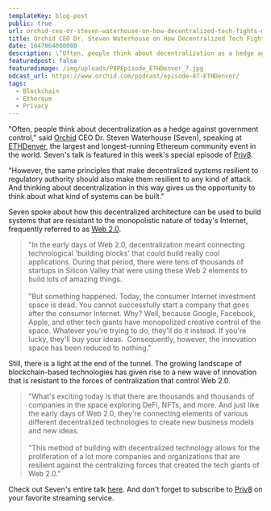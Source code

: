 ```yaml
---
templateKey: blog-post
public: true
url: orchid-ceo-dr-steven-waterhouse-on-how-decentralized-tech-fights-monopolies
title: Orchid CEO Dr. Steven Waterhouse on How Decentralized Tech Fights Monopolies
date: 1647864000000
description: \“Often, people think about decentralization as a hedge against government control,\” said Orchid CEO Dr. Steven Waterhouse (Seven), speaking at ETHDenver, the largest and longest-running Ethereum community event in the world.
featuredpost: false
featuredimage: /img/uploads/P8PEpisode_ETHDenver_7.jpg
odcast_url: https://www.orchid.com/podcast/episode-87-ETHDenver/
tags:
  - Blockchain
  - Ethereum
  - Privacy
---
```

"Often, people think about decentralization as a hedge against government control," said [Orchid](https://www.orchid.com/) CEO Dr. Steven Waterhouse (Seven), speaking at [ETHDenver](https://www.ethdenver.com/), the largest and longest-running Ethereum community event in the world. Seven's talk is featured in this week's special episode of [Priv8](https://www.orchid.com/podcast/).

"However, the same principles that make decentralized systems resilient to regulatory authority should also make them resilient to any kind of attack. And thinking about decentralization in this way gives us the opportunity to think about what kind of systems can be built."

Seven spoke about how this decentralized architecture can be used to build systems that are resistant to the monopolistic nature of today's Internet, frequently referred to as [Web 2.0](https://en.wikipedia.org/wiki/Web_2.0).

>"In the early days of Web 2.0, decentralization meant connecting technological 'building blocks' that could build really cool applications. During that period, there were tens of thousands of startups in Silicon Valley that were using these Web 2 elements to build lots of amazing things.
<br /><br />
"But something happened. Today, the consumer Internet investment space is dead. You cannot successfully start a company that goes after the consumer Internet. Why? Well, because Google, Facebook, Apple, and other tech giants have monopolized creative control of the space. Whatever you're trying to do, they'll do it instead. If you're lucky, they'll buy your ideas.  Consequently, however, the innovation space has been reduced to nothing."

Still, there is a light at the end of the tunnel. The growing landscape of blockchain-based technologies has given rise to a new wave of innovation that is resistant to the forces of centralization that control Web 2.0.

>"What's exciting today is that there are thousands and thousands of companies in the space exploring DeFi, NFTs, and more. And just like the early days of Web 2.0, they're connecting elements of various different decentralized technologies to create new business models and new ideas.
<br /><br />
"This method of building with decentralized technology allows for the proliferation of a lot more companies and organizations that are resilient against the centralizing forces that created the tech giants of Web 2.0."

Check out Seven's entire talk [here](https://www.orchid.com/podcast/episode-87-ETHDenver/). And don't forget to subscribe to [Priv8](https://www.orchid.com/podcast/) on your favorite streaming service.